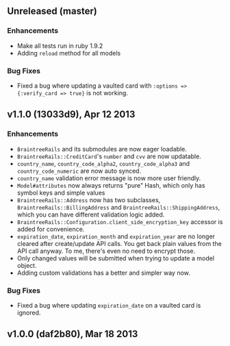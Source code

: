 ## Unreleased (master)
### Enhancements
  * Make all tests run in ruby 1.9.2
  * Adding `reload` method for all models

### Bug Fixes
  * Fixed a bug where updating a vaulted card with `:options => {:verify_card => true}` is not working.

## v1.1.0 (13033d9), Apr 12 2013
### Enhancements
  * `BraintreeRails` and its submodules are now eager loadable.
  * `BraintreeRails::CreditCard`'s `number` and `cvv` are now updatable.
  * `country_name`, `country_code_alpha2`, `country_code_alpha3` and `country_code_numeric` are now auto synced.
  * `country_name` validation error message is now more user friendly.
  * `Model#attributes` now always returns "pure" Hash, which only has symbol keys and simple values
  * `BraintreeRails::Address` now has two subclasses, `BraintreeRails::BillingAddress` and `BraintreeRails::ShippingAddress`, which you can have different validation logic added.
  * `BraintreeRails::Configuration.client_side_encryption_key` accessor is added for convenience.
  * `expiration_date`, `expiration_month` and `expiration_year` are no longer cleared after create/update API calls. You get back plain values from the API call anyway. To me, there's even no need to encrypt those.
  * Only changed values will be submitted when trying to update a model object.
  * Adding custom validations has a better and simpler way now.

### Bug Fixes
  * Fixed a bug where updating `expiration_date` on a vaulted card is ignored.

## v1.0.0 (daf2b80), Mar 18 2013
